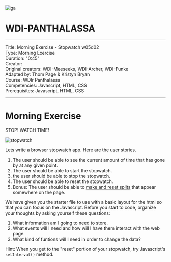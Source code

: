 ![ga](http://mobbook.generalassemb.ly/ga_cog.png)

# WDI-PANTHALASSA

---
Title: Morning Exercise - Stopwatch w05d02 <br>
Type: Morning Exercise<br>
Duration: "0:45"<br>
Creator:<br>
    Original creators: WDI-Meeseeks, WDI-Archer, WDI-Funke<br>
    Adapted by: Thom Page & Kristyn Bryan<br>
    Course: WDIr Panthalassa<br>
Competencies: Javascript, HTML, CSS<br>
Prerequisites: Javascript, HTML, CSS <br>

---
# Morning Exercise

STOP! WATCH TIME!

![stopwatch](http://www.featurepics.com/FI/Thumb300/20110915/Digital-Stopwatch-1998985.jpg)

Lets write a browser stopwatch app. Here are the user stories.

1. The user should be able to see the current amount of time that has gone by at any given point.
2. The user should be able to start the stopwatch.
3. the user should be able to stop the stopwatch.
4. The user should be able to reset the stopwatch.
5. Bonus: The user should be able to [make and reset splits](http://news.runtowin.com/2007/05/08/what-is-the-difference-between-split-times-and-lap-times.html) that appear somewhere on the page.

We have given you the starter file to use with a basic layout for the html so that you can focus on the Javascript.  Before you start to code, organize your thoughts by asking yourself these questions:

1. What information am I going to need to store.
2. What events will I need and how will I have them interact with the web page.
3. What kind of funtions will I need in order to change the data?

Hint: When you get to the "reset" portion of your stopwatch, try Javascript's `setInterval()` method.
